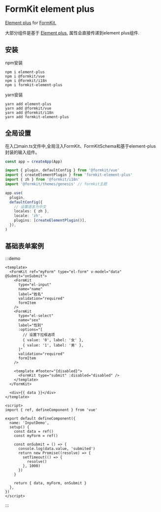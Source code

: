 # FormKit element plus

<a href="https://element-plus.org/">Element plus</a> for <a href="https://formkit.com/">FormKit.</a>

大部分组件是基于 <a href="https://element-plus.org/">Element plus</a>, 属性会直接传递到element plus组件.

## 安装

npm安装

```shell
npm i element-plus
npm i @formkit/vue
npm i @formkit/i18n
npm i formkit-element-plus
```

yarn安装

```shell
yarn add element-plus
yarn add @formkit/vue
yarn add @formkit/i18n
yarn add formkit-element-plus
```

## 全局设置

在入口main.ts文件中,全局注入FormKit、FormKitSchema和基于element-plus封装的输入组件。

```typescript
const app = createApp(App)

import { plugin, defaultConfig } from '@formkit/vue'
import { createElementPlugin } from 'formkit-element-plus'
import { zh } from '@formkit/i18n'
import '@formkit/themes/genesis' // formkit主题

app.use(
  plugin,
  defaultConfig({
    // 设置语言为中文
    locales: { zh },
    locale: 'zh',
    plugins: [createElementPlugin()],
  }),
)
```

## 基础表单案例

:::demo

```vue
<template>
  <FormKit ref="myForm" type="el-form" v-model="data" @Submit="onSubmit">
    <FormKit
      type="el-input"
      name="name"
      label="姓名"
      validation="required"
      formItem
    />
    <FormKit
      type="el-select"
      name="sex"
      label="性别"
      :options="[
        // 设置下拉框选项
        { value: '0', label: '女' },
        { value: '1', label: '男' },
      ]"
      validation="required"
      formItem
    />

    <template #footer="{disabled}">
      <FormKit type="submit" :disabled="disabled" />
    </template>
  </FormKit>

  <div>{{ data }}</div>
</template>

<script>
import { ref, defineComponent } from 'vue'

export default defineComponent({
  name: 'InputDemo',
  setup() {
    const data = ref()
    const myForm = ref()

    const onSubmit = () => {
      console.log(data.value, 'submited')
      return new Promise((resolve) => {
        setTimeout(() => {
          resolve()
        }, 1000)
      })
    }

    return { data, myForm, onSubmit }
  },
})
</script>
```

:::
